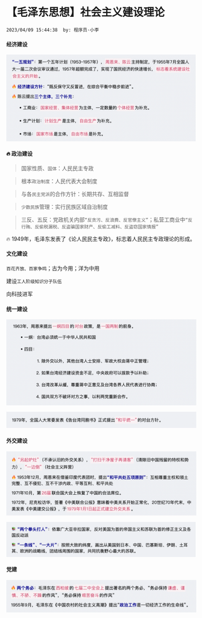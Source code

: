 # 【毛泽东思想】社会主义建设理论

`2023/04/09 15:44:38  by: 程序员·小李`

#### 经济建设

![image](【毛泽东思想】社会主义建设理论/96c90dcb-4d67-4edd-89de-bd1bb145029b.png)


#### 🔥 政治建设

> 国家性质、`国体`：人民民主专政

> 根本`政治制度`：人民代表大会制度

> 与各`民主党派`的合作方针：长期共存、互相监督

>`少数民族`管理：实行民族区域自治制度

>三反、五反：党政机关内部`“反贪污、反浪费、反官僚主义”`；私营工商业中`“反行贿、反偷税漏税、反盗骗国家财产、反偷工减料、反盗窃国家情报”`

🔥 1949年，毛泽东发表了《论人民民主专政》，标志着人民民主专政理论的形成。


#### 文化建设

`百花齐放、百家争鸣`；古为今用；洋为中用

建设`工人阶级知识分子队伍`

向科技进军


#### 统一建设

![image](【毛泽东思想】社会主义建设理论/c47cd7fe-92ad-462d-a674-188ac5b2a921.png)

![image](【毛泽东思想】社会主义建设理论/1c95f013-4930-4e87-be87-04015fe01eff.png)


#### 外交建设

![image](【毛泽东思想】社会主义建设理论/b3557c4e-e2d1-42f5-9b64-7607f5ced60d.png)

![image](【毛泽东思想】社会主义建设理论/79253e47-6b78-4e3f-ab06-04e166b4d581.png)


#### 党建

![image](【毛泽东思想】社会主义建设理论/8aa9e422-67c6-493c-83c1-3fe92aee2914.png)